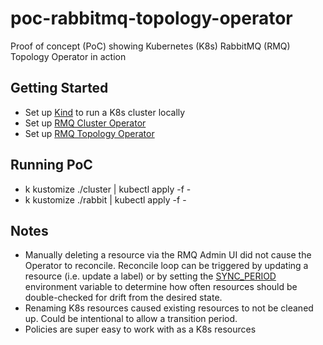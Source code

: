 # poc-rabbitmq-topology-operator

Proof of concept (PoC) showing Kubernetes (K8s) RabbitMQ (RMQ) Topology Operator in action

## Getting Started

- Set up [Kind](https://kind.sigs.k8s.io/) to run a K8s cluster locally
- Set up [RMQ Cluster Operator](https://www.rabbitmq.com/kubernetes/operator/install-operator.html)
- Set up [RMQ Topology Operator](https://github.com/rabbitmq/messaging-topology-operator/#quickstart)

## Running PoC

- k kustomize ./cluster | kubectl apply -f -
- k kustomize ./rabbit | kubectl apply -f -

## Notes

- Manually deleting a resource via the RMQ Admin UI did not cause the Operator to reconcile. Reconcile loop can be triggered by updating a resource (i.e. update a label) or by setting the [SYNC_PERIOD](https://github.com/rabbitmq/messaging-topology-operator/pull/369) environment variable to determine how often resources should be double-checked for drift from the desired state.
- Renaming K8s resources caused existing resources to not be cleaned up. Could be intentional to allow a transition period.
- Policies are super easy to work with as a K8s resources